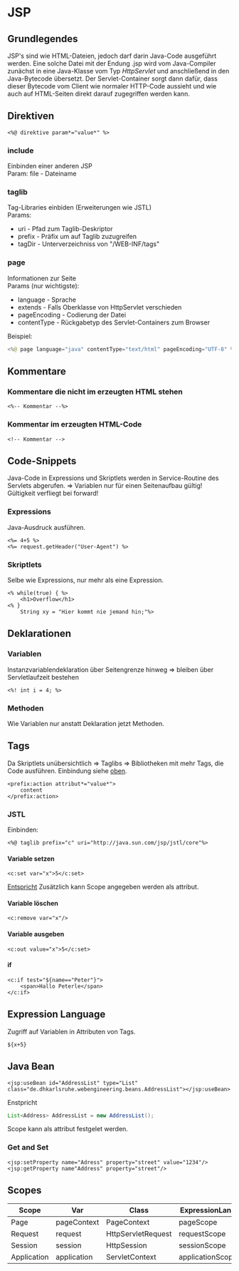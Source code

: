 # JSP
## Grundlegendes
JSP's sind wie HTML-Dateien, jedoch darf darin Java-Code ausgeführt werden. Eine solche Datei mit der Endung .jsp wird vom Java-Compiler zunächst in eine Java-Klasse vom Typ *HttpServlet* und anschließend in den Java-Bytecode übersetzt. Der Servlet-Container sorgt dann dafür, dass dieser Bytecode vom Client wie normaler HTTP-Code aussieht und wie auch auf HTML-Seiten direkt darauf zugegriffen werden kann.
## Direktiven
```
<%@ direktive param*="value*" %>
```
### include
Einbinden einer anderen JSP<br>
Param: file - Dateiname
### taglib
Tag-Libraries einbiden (Erweiterungen wie JSTL)<br>
Params:
- uri - Pfad zum Taglib-Deskriptor
- prefix - Präfix um auf Taglib zuzugreifen
- tagDir - Unterverzeichniss von "/WEB-INF/tags"
### page
Informationen zur Seite<br>
Params (nur wichtigste):
- language - Sprache
- extends - Falls Oberklasse von HttpServlet verschieden
- pageEncoding - Codierung der Datei
- contentType - Rückgabetyp des Servlet-Containers zum Browser

Beispiel:
```java
<%@ page language="java" contentType="text/html" pageEncoding="UTF-8" %>
```
## Kommentare
### Kommentare die nicht im erzeugten HTML stehen
```
<%-- Kommentar --%>
```
### Kommentar im erzeugten HTML-Code
```
<!-- Kommentar -->
```
## Code-Snippets
Java-Code in Expressions und Skriptlets werden in Service-Routine des Servlets abgerufen. => Variablen nur für einen Seitenaufbau gültig! Gültigkeit verfliegt bei forward!
### Expressions
Java-Ausdruck ausführen.
```
<%= 4+5 %>
<%= request.getHeader("User-Agent") %>
```
### Skriptlets
Selbe wie Expressions, nur mehr als eine Expression.
```
<% while(true) { %>
    <h1>Overflow</h1>
<% } 
    String xy = "Hier kommt nie jemand hin;"%>
```
## Deklarationen
### Variablen
Instanzvariablendeklaration über Seitengrenze hinweg => bleiben über Servletlaufzeit bestehen
```
<%! int i = 4; %>
```
### Methoden
Wie Variablen nur anstatt Deklaration jetzt Methoden.
## Tags
Da Skriptlets unübersichtlich => Taglibs => Bibliotheken mit mehr Tags, die Code ausführen. Einbindung siehe [oben](#taglib).
```
<prefix:action attribut*="value*">
    content
</prefix:action>
```
### JSTL
Einbinden:
```
<%@ taglib prefix="c" uri="http://java.sun.com/jsp/jstl/core"%>
```
#### Variable setzen
```
<c:set var="x">5</c:set>
```
[Entspricht](#Variablen)
Zusätzlich kann Scope angegeben werden als attribut. 
#### Variable löschen
```
<c:remove var="x"/>
```
#### Variable ausgeben
```
<c:out value="x">5</c:set>
```
#### if
```
<c:if test="${name=="Peter"}">
    <span>Hallo Peterle</span>
</c:if>
```
## Expression Language
Zugriff auf Variablen in Attributen von Tags.
```
${x+5}
```
## Java Bean
```
<jsp:useBean id="AddressList" type="List" class="de.dhkarlsruhe.webengineering.beans.AddressList"></jsp:useBean>
```
Enstpricht
```java
List<Address> AddressList = new AddressList();
```
Scope kann als attribut festgelet werden.
### Get and Set
```
<jsp:setProperty name="Adress" property="street" value="1234"/>
<jsp:getProperty name"Address" property="street"/>
```
## Scopes
| Scope | Var | Class | ExpressionLang |
| ----- | --- | ----- | -------------- |
| Page | pageContext | PageContext | pageScope |
| Request | request | HttpServletRequest | requestScope|
| Session | session | HttpSession | sessionScope |
| Application | application | ServletContext | applicationScope|




